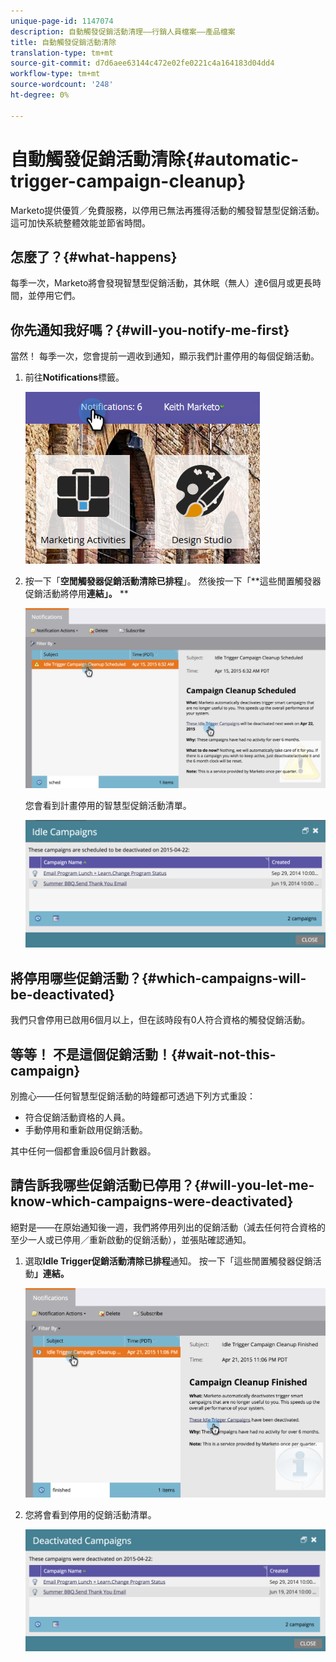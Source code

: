 ```yaml
---
unique-page-id: 1147074
description: 自動觸發促銷活動清理——行銷人員檔案——產品檔案
title: 自動觸發促銷活動清除
translation-type: tm+mt
source-git-commit: d7d6aee63144c472e02fe0221c4a164183d04dd4
workflow-type: tm+mt
source-wordcount: '248'
ht-degree: 0%

---
```



# 自動觸發促銷活動清除{#automatic-trigger-campaign-cleanup}

Marketo提供優質／免費服務，以停用已無法再獲得活動的觸發智慧型促銷活動。 這可加快系統整體效能並節省時間。

## 怎麼了？{#what-happens}

每季一次，Marketo將會發現智慧型促銷活動，其休眠（無人）達6個月或更長時間，並停用它們。

## 你先通知我好嗎？{#will-you-notify-me-first}

當然！ 每季一次，您會提前一週收到通知，顯示我們計畫停用的每個促銷活動。

1. 前往&#x200B;**Notifications**&#x200B;標籤。

   ![](assets/notifications.png)

1. 按一下「**空閒觸發器促銷活動清除已排程**」。 然後按一下「**這些閒置觸發器促銷活動將停用&#x200B;**連結」。** **

   ![](assets/image2015-4-27-20-3a48-3a35.png)

   您會看到計畫停用的智慧型促銷活動清單。

   ![](assets/image2015-4-27-20-3a35-3a29.png)

## 將停用哪些促銷活動？{#which-campaigns-will-be-deactivated}

我們只會停用已啟用6個月以上，但在該時段有0人符合資格的觸發促銷活動。

## 等等！ 不是這個促銷活動！{#wait-not-this-campaign}

別擔心——任何智慧型促銷活動的時鐘都可透過下列方式重設：

* 符合促銷活動資格的人員。
* 手動停用和重新啟用促銷活動。

其中任何一個都會重設6個月計數器。

## 請告訴我哪些促銷活動已停用？{#will-you-let-me-know-which-campaigns-were-deactivated}

絕對是——在原始通知後一週，我們將停用列出的促銷活動（減去任何符合資格的至少一人或已停用／重新啟動的促銷活動），並張貼確認通知。

1. 選取**Idle Trigger促銷活動清除已排程**通知。 按一下「這些閒置觸發器促銷活動&#x200B;**」連結。**

   ![](assets/image2015-4-27-20-3a56-3a41.png)

1. 您將會看到停用的促銷活動清單。

   ![](assets/image2015-4-27-20-3a58-3a38.png)


